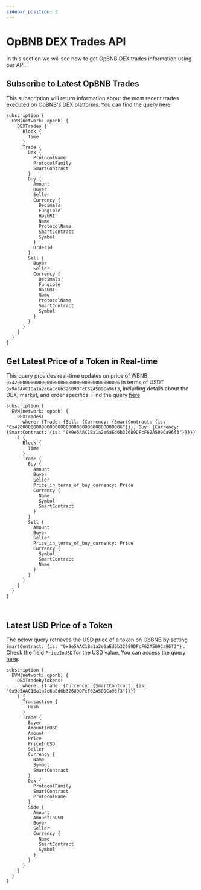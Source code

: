 ```yaml
---
sidebar_position: 2
---
```


# OpBNB DEX Trades API

In this section we will see how to get OpBNB DEX trades information using our API.

<head>
<meta name="title" content="How to Get OpBNB Decentralized Exchange Data with DEX Trades API"/>
<meta name="description" content="Get on-chain data of any OpBNB based DEX through our DEX Trades API."/>
<meta name="keywords" content="OpBNB DEX Trades api,OpBNB DEX Trades python api,OpBNB DEX Trades token api,OpBNB Dex NFT api, DEX Trades scan api, DEX Trades api, DEX Trades api docs, DEX Trades crypto api, DEX Trades blockchain api,OpBNB network api, OpBNB web3 api"/>
<meta name="robots" content="index, follow"/>
<meta http-equiv="Content-Type" content="text/html; charset=utf-8"/>
<meta name="language" content="English"/>

<!-- Open Graph / Facebook -->

<meta property="og:type" content="website" />
<meta
  property="og:title"
  content="How to Get OpBNB Decentralized Exchange Data with DEX Trades API"
/>
<meta
  property="og:description"
  content="Get on-chain data of any OpBNB based DEX through our DEX Trades API."
/>

<!-- Twitter -->

<meta property="twitter:card" content="summary_large_image" />
<meta property="twitter:title" content="How to Get OpBNB Decentralized Exchange Data with DEX Trades API" />
<meta property="twitter:description" content="Get on-chain data of any OpBNB based DEX through our DEX Trades API." />
</head>

## Subscribe to Latest OpBNB Trades

This subscription will return information about the most recent trades executed on OpBNB's DEX platforms.
You can find the query [here](https://ide.bitquery.io/Realtime-opbnb-dex-trades-websocket)

```
subscription {
  EVM(network: opbnb) {
    DEXTrades {
      Block {
        Time
      }
      Trade {
        Dex {
          ProtocolName
          ProtocolFamily
          SmartContract
        }
        Buy {
          Amount
          Buyer
          Seller
          Currency {
            Decimals
            Fungible
            HasURI
            Name
            ProtocolName
            SmartContract
            Symbol
          }
          OrderId
        }
        Sell {
          Buyer
          Seller
          Currency {
            Decimals
            Fungible
            HasURI
            Name
            ProtocolName
            SmartContract
            Symbol
          }
        }
      }
    }
  }
}

```

## Get Latest Price of a Token in Real-time

This query provides real-time updates on price of WBNB `0x4200000000000000000000000000000000000006` in terms of USDT `0x9e5AAC1Ba1a2e6aEd6b32689DFcF62A509Ca96f3`, including details about the DEX, market, and order specifics. Find the query [here](https://ide.bitquery.io/Price-of-WBNB-in-terms-of-USDT-on-opBNB)

```
subscription {
  EVM(network: opbnb) {
    DEXTrades(
      where: {Trade: {Sell: {Currency: {SmartContract: {is: "0x4200000000000000000000000000000000000006"}}}, Buy: {Currency: {SmartContract: {is: "0x9e5AAC1Ba1a2e6aEd6b32689DFcF62A509Ca96f3"}}}}}
    ) {
      Block {
        Time
      }
      Trade {
        Buy {
          Amount
          Buyer
          Seller
          Price_in_terms_of_buy_currency: Price
          Currency {
            Name
            Symbol
            SmartContract
          }
        }
        Sell {
          Amount
          Buyer
          Seller
          Price_in_terms_of_buy_currency: Price
          Currency {
            Symbol
            SmartContract
            Name
          }
        }
      }
    }
  }
}



```

## Latest USD Price of a Token

The below query retrieves the USD price of a token on OpBNB by setting `SmartContract: {is: "0x9e5AAC1Ba1a2e6aEd6b32689DFcF62A509Ca96f3"}` . Check the field `PriceInUSD` for the USD value. You can access the query [here](https://ide.bitquery.io/Latest-price-of-a-USDT-in-USD-on-opBNB#).

```
subscription {
  EVM(network: opbnb) {
    DEXTradeByTokens(
      where: {Trade: {Currency: {SmartContract: {is: "0x9e5AAC1Ba1a2e6aEd6b32689DFcF62A509Ca96f3"}}}}
    ) {
      Transaction {
        Hash
      }
      Trade {
        Buyer
        AmountInUSD
        Amount
        Price
        PriceInUSD
        Seller
        Currency {
          Name
          Symbol
          SmartContract
        }
        Dex {
          ProtocolFamily
          SmartContract
          ProtocolName
        }
        Side {
          Amount
          AmountInUSD
          Buyer
          Seller
          Currency {
            Name
            SmartContract
            Symbol
          }
        }
      }
    }
  }
}


```
